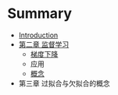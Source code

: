 # Summary

* [Introduction](README.md)
* [第二章 监督学习](chapter1.md)
  * [梯度下降](chapter1/ti-du-xia-jiang.md)
  * 应用
  * [概念](chapter1/gai-nian.md)
* 第三章 过拟合与欠拟合的概念

